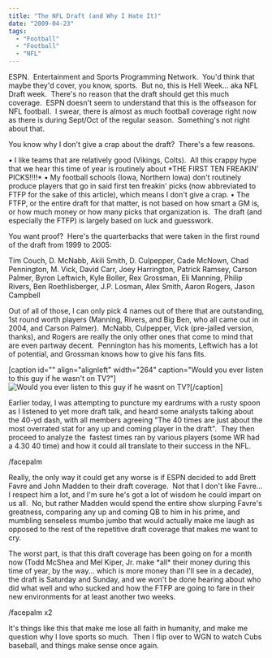 ```yaml
---
title: "The NFL Draft (and Why I Hate It)"
date: "2009-04-23"
tags:
  - "Football"
  - "Football"
  - "NFL"
---
```


ESPN.  Entertainment and Sports Programming Network.  You'd think that maybe they'd cover, you know, sports.  But no, this is Hell Week... aka NFL Draft week.  There's no reason that the draft should get this much coverage.  ESPN doesn't seem to understand that this is the offseason for NFL football.  I swear, there is almost as much football coverage right now as there is during Sept/Oct of the regular season.  Something's not right about that.

You know why I don't give a crap about the draft?  There's a few reasons.

• I like teams that are relatively good (Vikings, Colts).  All this crappy hype that we hear this time of year is routinely about \*THE FIRST TEN FREAKIN' PICKS!!!!\* • My football schools (Iowa, Northern Iowa) don't routinely produce players that go in said first ten freakin' picks (now abbreviated to FTFP for the sake of this article), which means I don't give a crap. • The FTFP, or the entire draft for that matter, is not based on how smart a GM is, or how much money or how many picks that organization is.  The draft (and especially the FTFP) is largely based on luck and guesswork.

You want proof?  Here's the quarterbacks that were taken in the first round of the draft from 1999 to 2005:

Tim Couch, D. McNabb, Akili Smith, D. Culpepper, Cade McNown, Chad Pennington, M. Vick, David Carr, Joey Harrington, Patrick Ramsey, Carson Palmer, Byron Leftwich, Kyle Boller, Rex Grossman, Eli Manning, Philip Rivers, Ben Roethlisberger, J.P. Losman, Alex Smith, Aaron Rogers, Jason Campbell

Out of all of those, I can only pick 4 names out of there that are outstanding, 1st round worth players (Manning, Rivers, and Big Ben, who all came out in 2004, and Carson Palmer).  McNabb, Culpepper, Vick (pre-jailed version, thanks), and Rogers are really the only other ones that come to mind that are even partway decent.  Pennington has his moments, Leftwich has a lot of potential, and Grossman knows how to give his fans fits.

\[caption id="" align="alignleft" width="264" caption="Would you ever listen to this guy if he wasn't on TV?"\]![Would you ever listen to this guy if he wasnt on TV?](images/mel_kiper_raging_hair_helmet.jpg)\[/caption\]

Earlier today, I was attempting to puncture my eardrums with a rusty spoon as I listened to yet more draft talk, and heard some analysts talking about the 40-yd dash, with all members agreeing "The 40 times are just about the most overrated stat for any up and coming player in the draft".  They then proceed to analyze the  fastest times ran by various players (some WR had a 4.30 40 time) and how it could all translate to their success in the NFL.

/facepalm

Really, the only way it could get any worse is if ESPN decided to add Brett Favre and John Madden to their draft coverage.  Not that I don't like Favre... I respect him a lot, and I'm sure he's got a lot of wisdom he could impart on us all.  No, but rather Madden would spend the entire show slurping Favre's greatness, comparing any up and coming QB to him in his prime, and mumbling senseless mumbo jumbo that would actually make me laugh as opposed to the rest of the repetitive draft coverage that makes me want to cry.

The worst part, is that this draft coverage has been going on for a month now (Todd McShea and Mel Kiper, Jr. make \*all\* their money during this time of year, by the way... which is more money than I'll see in a decade), the draft is Saturday and Sunday, and we won't be done hearing about who did what well and who sucked and how the FTFP are going to fare in their new environments for at least another two weeks.

/facepalm x2

It's things like this that make me lose all faith in humanity, and make me question why I love sports so much.  Then I flip over to WGN to watch Cubs baseball, and things make sense once again.
